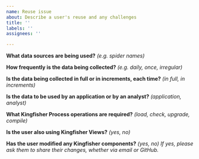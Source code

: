```yaml
---
name: Reuse issue
about: Describe a user's reuse and any challenges
title: ''
labels: ''
assignees: ''

---
```


**What data sources are being used?** *(e.g. spider names)*

**How frequently is the data being collected?** *(e.g. daily, once, irregular)*

**Is the data being collected in full or in increments, each time?** *(in full, in increments)*

**Is the data to be used by an application or by an analyst?** *(application, analyst)*

**What Kingfisher Process operations are required?** *(load, check, upgrade, compile)*

**Is the user also using Kingfisher Views?** *(yes, no)*

**Has the user modified any Kingfisher components?** *(yes, no)* *If yes, please ask them to share their changes, whether via email or GitHub.*
